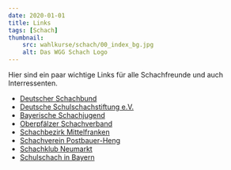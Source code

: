 ```yaml
---
date: 2020-01-01
title: Links
tags: [Schach]
thumbnail: 
    src: wahlkurse/schach/00_index_bg.jpg
    alt: Das WGG Schach Logo
---
```


Hier sind ein paar wichtige Links für alle Schachfreunde und auch Interressenten.

<ul>
    <li><a href="http://www.schachbund.de">Deutscher Schachbund</a></li>
    <li><a href="http://www.schulschachstiftung.de">Deutsche Schulschachstiftung e.V.</a></li>
    <li><a href="http://www.bayerische-schachjugend.de">Bayerische Schachjugend</a></li>
    <li><a href="http://www.schachverband-oberpfalz.de">Oberpf&auml;lzer Schachverband</a></li>
    <li><a href="http://www.mfrpage.com/kreis_mitte_mm.htm">Schachbezirk Mittelfranken</a></li>
    <li><a href="https://schachclub-postbauer-heng.de/">Schachverein Postbauer-Heng</a></li>
    <li><a href="http://www.schachklub-neumarkt.de/">Schachklub Neumarkt</a></li>
    <li><a href="http://www.schulschach-bayern.de">Schulschach in Bayern</a></li>
</ul>